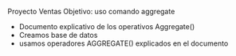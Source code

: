 Proyecto Ventas
Objetivo: uso comando aggregate
- Documento explicativo de los operativos Aggregate()
- Creamos base de datos 
- usamos operadores AGGREGATE() explicados en el documento 

